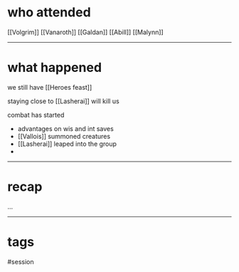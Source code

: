 # who attended

[[Volgrim]]
[[Vanaroth]]
[[Galdan]]
[[Abill]]
[[Malynn]]

---
# what happened

we still have [[Heroes feast]]

staying close to [[Lasherai]]  will kill us

combat has started
- advantages on wis and int saves
- [[Vallois]] summoned creatures
- [[Lasherai]] leaped into the group
- 


---
# recap

...

---
# tags

#session